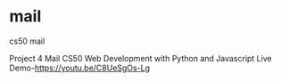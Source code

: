 # mail
cs50 mail 

Project 4 Mail CS50 Web Development with Python and Javascript
Live Demo-https://youtu.be/C8UeSgOs-Lg
